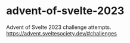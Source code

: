 # advent-of-svelte-2023
Advent of Svelte 2023 challenge attempts. https://advent.sveltesociety.dev/#challenges
